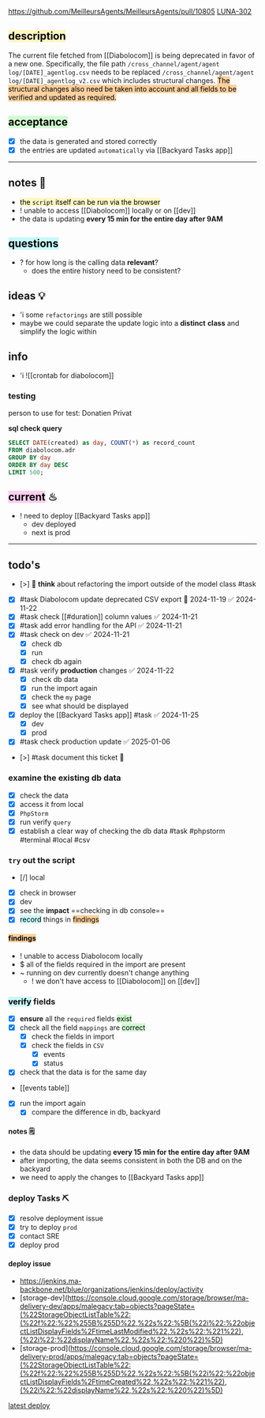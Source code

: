 https://github.com/MeilleursAgents/MeilleursAgents/pull/10805
[LUNA-302](https://avivgroup.atlassian.net/browse/LUNA-302)

## <mark style="background: #FFF3A3A6;">description</mark>

The current file fetched from [[Diabolocom]] is being deprecated in favor of a new one. 
Specifically, the file path 
`/cross_channel/agent/agent log/[DATE]_agentlog.csv` needs to be replaced
`/cross_channel/agent/agent log/[DATE]_agentlog_v2.csv`
which includes structural changes. 
<mark style="background: #FFB86CA6;">The structural changes also need be taken into account and all fields to be verified and updated as required.</mark>

## <mark style="background: #BBFABBA6;">acceptance</mark>
- [x] the data is generated and stored correctly
- [x] the entries are updated `automatically` via [[Backyard Tasks app]]
---
## notes 📔
- <mark style="background: #FFF3A3A6;">the `script` itself can be run via the browser</mark>
- ! unable to access [[Diabolocom]] locally or on [[dev]]
- the data is updating **every 15 min for the entire day after 9AM**

## <mark style="background: #ABF7F7A6;">questions</mark>
- ? for how long is the calling data **relevant**?
	- does the entire history need to be consistent?

## ideas 💡
- 'i some `refactorings` are still possible
- maybe we could separate the update logic into a **distinct** **class** and simplify the logic within
## info
- 'i 
![[crontab for diabolocom]]

### testing 
person to use for test: Donatien Privat

**sql check query**
```sql
SELECT DATE(created) as day, COUNT(*) as record_count  
FROM diabolocom.adr  
GROUP BY day  
ORDER BY day DESC  
LIMIT 500;	
```

## <mark style="background: #FFB8EBA6;">current</mark> ♨
- ! need to deploy [[Backyard Tasks app]]
	- dev deployed
	- next is prod
---
## todo's
- [>] 🤔 **think** about refactoring the import outside of the model class #task 
- [x] #task Diabolocom update deprecated CSV export 📅 2024-11-19 ✅ 2024-11-22
- [x] #task check [[#duration]] column values ✅ 2024-11-21
- [x] #task add error handling for the API ✅ 2024-11-21
- [x] #task check on dev ✅ 2024-11-21
	- [x] check db
	- [x] run
	- [x] check db again
- [x] #task verify **production** changes ✅ 2024-11-22
	- [x] check db data
	- [x] run the import again
	- [x] check the `my` page
	- [x] see what should be displayed
- [x] deploy the [[Backyard Tasks app]] #task ✅ 2024-11-25
	- [x] dev
	- [x] prod
- [x] #task check production update ✅ 2025-01-06
- [>] #task document this ticket 📝

### examine the existing db data
- [x] check the data
- [x] access it from local
- [x] `PhpStorm`
- [x] run verify `query`
- [x] establish a clear way of checking the db data #task
#phpstorm #terminal #local #csv

### `try` out the script 
- [/] local
- [x] check in browser
- [x] dev
- [x] see the **impact** ==checking in db console==
- [x] <mark style="background: #ABF7F7A6;">record</mark> things in <mark style="background: #FFB86CA6;">findings</mark>

#### <mark style="background: #FFB86CA6;">findings</mark>

- ! unable to access Diabolocom locally
- $ all of the fields required in the import are present
- ~ running on dev currently doesn't change anything
	- ! we don't have access to [[Diabolocom]] on [[dev]]

### <mark style="background: #ABF7F7A6;">verify</mark> fields
- [x] **ensure** all the `required` fields <mark style="background: #BBFABBA6;">exist</mark>
- [x] check all the field `mappings` are <mark style="background: #BBFABBA6;">correct</mark>
	- [x] check the fields in import 
	- [x] check the fields in `CSV`
		- [x] events
		- [x] status
- [x] check that the data is for the same day
- [[events table]]
- [x] run the import again
	- [x] compare the difference in db, backyard
#### notes 🗒
- the data should be updating **every 15 min for the entire day after 9AM**
- after importing, the data seems consistent in both the DB and on the backyard
- we need to apply the changes to [[Backyard Tasks app]]

### deploy Tasks ⛏
- [x] resolve deployment issue
- [x] try to deploy `prod`
- [x] contact SRE
- [x] deploy prod

#### deploy issue
- https://jenkins.ma-backbone.net/blue/organizations/jenkins/deploy/activity
- [storage-dev](https://console.cloud.google.com/storage/browser/ma-delivery-dev/apps/malegacy;tab=objects?pageState=(%22StorageObjectListTable%22:(%22f%22:%22%255B%255D%22,%22s%22:%5B(%22i%22:%22objectListDisplayFields%2FtimeLastModified%22,%22s%22:%221%22),(%22i%22:%22displayName%22,%22s%22:%220%22)%5D)
- [storage-prod](https://console.cloud.google.com/storage/browser/ma-delivery-prod/apps/malegacy;tab=objects?pageState=(%22StorageObjectListTable%22:(%22f%22:%22%255B%255D%22,%22s%22:%5B(%22i%22:%22objectListDisplayFields%2FtimeCreated%22,%22s%22:%221%22),(%22i%22:%22displayName%22,%22s%22:%220%22)%5D)

[latest deploy](https://jenkins.ma-backbone.net/job/deploy_ansible/3802/console)
